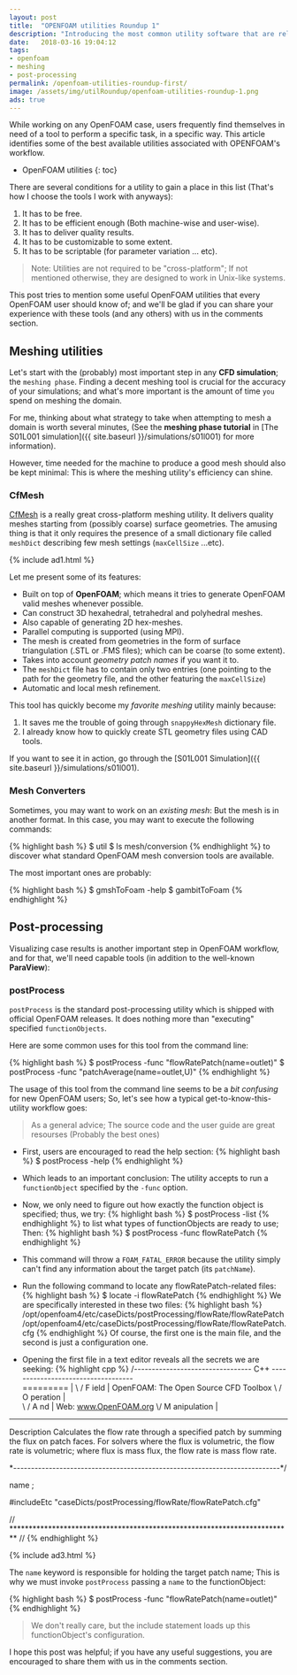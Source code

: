 ```yaml
---
layout: post
title:  "OPENFOAM utilities Roundup 1"
description: "Introducing the most common utility software that are related to simulating fluid flow following OpenFOAM work-flow."
date:   2018-03-16 19:04:12
tags: 
- openfoam
- meshing
- post-processing
permalink: /openfoam-utilities-roundup-first/
image: /assets/img/utilRoundup/openfoam-utilities-roundup-1.png
ads: true
---
```


While working on any OpenFOAM case, users frequently find themselves in need of
a tool to perform a specific task, in a specific way. This article 
identifies some of the best available utilities associated with OPENFOAM's workflow.
<!--more-->

* OpenFOAM utilities
{: toc}

There are several conditions for a utility to gain a place in this list 
(That's how I choose the tools I work with anyways):

1. It has to be free.
2. It has to be efficient enough (Both machine-wise and user-wise).
3. It has to deliver quality results.
4. It has to be customizable to some extent.
5. It has to be scriptable (for parameter variation ... etc).

>Note: Utilities are not required to be "cross-platform";
>If not mentioned otherwise, they are designed to work in Unix-like systems.


This post tries to mention some useful OpenFOAM utilities that every OpenFOAM
user should know of; and we'll be glad if you can share your experience with
these tools (and any others) with us in the comments section.

## Meshing utilities


Let's start with the (probably) most important step in any **CFD simulation**; the
`meshing phase`. Finding a decent meshing tool is crucial for the accuracy of
your simulations; and what's more important is the amount of time `you` spend on
meshing the domain.

For me, thinking about what strategy to take when attempting to mesh a domain is
worth several minutes, (See the **meshing phase tutorial** in [The S01L001
simulation]({{ site.baseurl }}/simulations/s01l001) for more information).

However, time needed for the machine to produce a good mesh should also be kept
minimal: This is where the meshing utility's efficiency can shine.

### CfMesh

[CfMesh](https://cfmesh.com) is a really great cross-platform meshing utility.
It delivers quality meshes starting from (possibly coarse) surface geometries. 
The amusing thing is that it only requires the presence of a small dictionary 
file called `meshDict` describing few mesh settings (`maxCellSize` ...etc).

{% include ad1.html %}

Let me present some of its features:

* Built on top of **OpenFOAM**; which means it tries to generate OpenFOAM valid
  meshes whenever possible.
* Can construct 3D hexahedral, tetrahedral and polyhedral meshes.
* Also capable of generating 2D hex-meshes.
* Parallel computing is supported (using MPI).
* The mesh is created from geometries in the form of surface triangulation (.STL
  or .FMS files); which can be coarse (to some extent).
* Takes into account _geometry patch names_ if you want it to.
* The `meshDict` file has to contain only two entries (one pointing to the path for
  the geometry file, and the other featuring the `maxCellSize`)
* Automatic and local mesh refinement.

This tool has quickly become my _favorite meshing_ utility mainly because:

1. It saves me the trouble of going through `snappyHexMesh` dictionary file.
2. I already know how to quickly create STL geometry files using CAD tools. 

If you want to see it in action, go through the [S01L001 Simulation]({{
site.baseurl }}/simulations/s01l001).

### Mesh Converters

Sometimes, you may want to work on an _existing mesh_: But the mesh is
in another format. In this case, you may want to execute the following commands:

{% highlight bash %}
$ util
$ ls mesh/conversion
{% endhighlight %}
to discover what standard OpenFOAM mesh conversion tools are available.

The most important ones are probably:

{% highlight bash %}
$ gmshToFoam -help
$ gambitToFoam
{% endhighlight %}

## Post-processing

Visualizing case results is another important step in OpenFOAM workflow, and for
that, we'll need capable tools (in addition to the well-known **ParaView**):

### postProcess

`postProcess` is the standard post-processing utility which is shipped with
official OpenFOAM releases. It does nothing more than "executing"
specified `functionObjects`.

Here are some common uses for this tool from the command line:

{% highlight bash %}
$ postProcess -func "flowRatePatch(name=outlet)"
$ postProcess -func "patchAverage(name=outlet,U)"
{% endhighlight %}

The usage of this tool from the command line seems to be a _bit confusing_ for new
OpenFOAM users; So, let's see how a typical get-to-know-this-utility workflow
goes:

> As a general advice; The source code and the user guide are great resourses
> (Probably the best ones)


* First, users are encouraged to read the help section:
{% highlight bash %}
$ postProcess -help
{% endhighlight %}

* Which leads to an important conclusion: The utility accepts to run a `functionObject`
specified by the `-func` option.

* Now, we only need to figure out how exactly the function object is specified;
  thus, we try:
{% highlight bash %}
$ postProcess -list
{% endhighlight %}
to list what types of functionObjects are ready to use; Then:
{% highlight bash %}
$ postProcess -func flowRatePatch
{% endhighlight %}

* This command will throw a `FOAM_FATAL_ERROR` because the utility simply can't find
any information about the target patch (its `patchName`).

* Run the following command to locate any flowRatePatch-related files:
{% highlight bash %}
$ locate -i flowRatePatch
{% endhighlight %}
We are specifically interested in these two files:
{% highlight bash %}
/opt/openfoam4/etc/caseDicts/postProcessing/flowRate/flowRatePatch
/opt/openfoam4/etc/caseDicts/postProcessing/flowRate/flowRatePatch.cfg
{% endhighlight %}
Of course, the first one is the main file, and the second is just a
configuration one.

* Opening the first file in a text editor reveals all the secrets we are seeking:
{% highlight cpp %}
/*--------------------------------*- C++ -*----------------------------------*\
  =========                 |
  \\      /  F ield         | OpenFOAM: The Open Source CFD Toolbox
   \\    /   O peration     |   
    \\  /    A nd           | Web:      www.OpenFOAM.org
     \\/     M anipulation  |
-------------------------------------------------------------------------------
Description
    Calculates the flow rate through a specified patch by summing the flux on
    patch faces.  For solvers where the flux is volumetric, the flow rate is
    volumetric; where flux is mass flux, the flow rate is mass flow rate.

\*---------------------------------------------------------------------------*/

name    <patchName>;

#includeEtc "caseDicts/postProcessing/flowRate/flowRatePatch.cfg"

// ************************************************************************* //
{% endhighlight %}

{% include ad3.html %}

The `name` keyword is responsible for holding the target patch name; This is why we
must invoke `postProcess` passing a `name` to the functionObject:

{% highlight bash %}
$ postProcess -func "flowRatePatch(name=outlet)"
{% endhighlight %}

> We don't really care, but the include statement loads up this functionObject's
> configuration.


I hope this post was helpful; if you have any useful suggestions, you are
encouraged to share them with us in the comments section.

